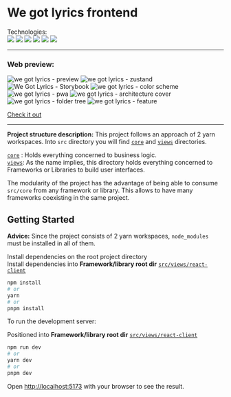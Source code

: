 # We got lyrics frontend

Technologies: <br/>
<img src="https://img.shields.io/badge/-React-20232A?logo=React&logoColor=white"/>
<img src="https://img.shields.io/badge/-Vite.js-6c1991?logo=vite&logoColor=white"/>
<a href="https://www.typescriptlang.org/"><img src="https://img.shields.io/badge/-TypeScript-3178C6?logo=TypeScript&logoColor=white"/></a>
<a href="https://sass-lang.com/"><img src="https://img.shields.io/badge/-Sass-CC6699?logo=Sass&logoColor=white"/></a>
<a href="https://www.framer.com/"><img src="https://img.shields.io/badge/-Framer%20Motion-6c1991?logo=framer"/></a>
<a href="https://storybook.js.org/"><img src="https://img.shields.io/badge/-Storybook-FF4785?logo=Storybook&logoColor=white"/></a>

---


### Web preview:

![we got lyrics - preview](https://github.com/AlanWendorff/we-got-lyrics-frontend/assets/62715512/c54f5a4c-b467-4851-ba1a-d9e7b3f23656)
![we got lyrics - zustand](https://github.com/AlanWendorff/we-got-lyrics-frontend/assets/62715512/ea92d319-6a48-433d-a508-df9d308fd5fd)
![We Got Lyrics - Storybook](https://github.com/AlanWendorff/we-got-lyrics-frontend/assets/62715512/45fd4713-5e59-4f3f-8591-f72790f7c833)
![we got lyrics - color scheme](https://github.com/AlanWendorff/we-got-lyrics-frontend/assets/62715512/6d03acd2-a3a3-4243-bc10-92ca84c79584)
![we got lyrics - pwa](https://github.com/AlanWendorff/we-got-lyrics-frontend/assets/62715512/dd235a25-8cda-4b92-a2d4-2da4dd857fdf)
![we got lyrics - architecture cover](https://github.com/AlanWendorff/we-got-lyrics-frontend/assets/62715512/edc316a2-0e91-463f-829a-a3f9251bda56)
![we got lyrics - folder tree](https://github.com/AlanWendorff/we-got-lyrics-frontend/assets/62715512/b1bdbd14-fbf0-4b3b-8338-25c3e45f12ee)
![we got lyrics - feature](https://github.com/AlanWendorff/we-got-lyrics-frontend/assets/62715512/7f93b0b1-735e-4221-8ed3-7cf73a7454ac)

[Check it out](https://we-got-lyrics.vercel.app/)

---

**Project structure description:** This project follows an approach of 2 yarn workspaces. Into  ```src``` directory you will find  [```core```](https://github.com/AlanWendorff/we-got-lyrics-frontend/tree/develop/src/core) and [```views```](https://github.com/AlanWendorff/we-got-lyrics-frontend/tree/develop/src/views) directories.

[```core```](https://github.com/AlanWendorff/we-got-lyrics-frontend/tree/develop/src/core) : Holds everything concerned to business logic.
<br/>
[```views```](https://github.com/AlanWendorff/we-got-lyrics-frontend/tree/develop/src/views): As the name implies, this directory holds everything concerned to Frameworks or Libraries to build user interfaces.

The modularity of the project has the advantage of being able to consume ```src/core``` from any framework or library. This allows to have many frameworks coexisting in the same project.

## Getting Started

**Advice:** Since the project consists of 2 yarn workspaces, ```node_modules``` must be installed in all of them.

Install dependencies on the root project directory <br/>
Install dependencies into **Framework/library root dir**  [```src/views/react-client```](https://github.com/AlanWendorff/we-got-lyrics-frontend/tree/develop/src/views/react-client)

```bash
npm install
# or
yarn
# or
pnpm install
```
To run the development server:

Positioned into **Framework/library root dir** [```src/views/react-client```](https://github.com/AlanWendorff/we-got-lyrics-frontend/tree/develop/src/views/react-client)

```bash
npm run dev
# or
yarn dev
# or
pnpm dev
```

Open [http://localhost:5173](http://localhost:5173) with your browser to see the result.
